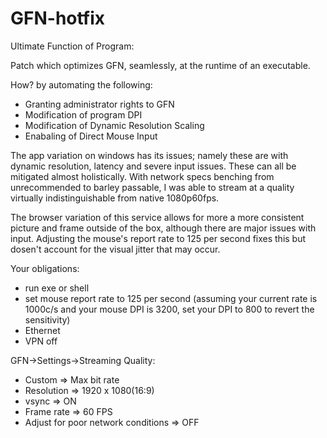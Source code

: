 # GFN-hotfix

Ultimate Function of Program:

Patch which optimizes GFN, seamlessly, at the runtime of an executable.

How? by automating the following:

- Granting administrator rights to GFN
- Modification of program DPI
- Modification of Dynamic Resolution Scaling
- Enabaling of Direct Mouse Input


The app variation on windows has its issues; namely these are with dynamic
resolution, latency and severe input issues. These can all be mitigated almost 
holistically. With network specs benching from unrecommended to barley passable, I was able
to stream at a quality virtually indistinguishable from native 1080p60fps.

The browser variation of this service allows for more a more 
consistent picture and frame outside of the box, although 
there are major issues with input. Adjusting the mouse's report 
rate to 125 per second fixes this but dosen't account for the visual 
jitter that may occur.

Your obligations:

- run exe or shell
- set mouse report rate to 125 per second (assuming your current rate is 1000c/s 
and your mouse DPI is 3200, set your DPI to 800 to revert the sensitivity)
- Ethernet
- VPN off

GFN->Settings->Streaming Quality:

- Custom => Max bit rate
- Resolution => 1920 x 1080(16:9)
- vsync => ON
- Frame rate => 60 FPS
- Adjust for poor network conditions => OFF
